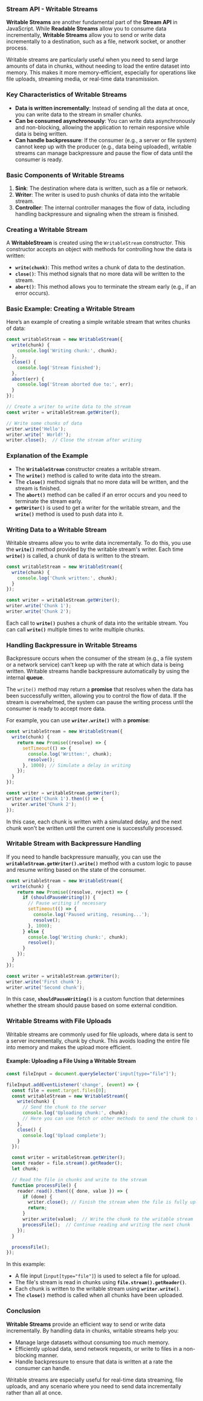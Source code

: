 ### **Stream API - Writable Streams**

**Writable Streams** are another fundamental part of the **Stream API** in JavaScript. While **Readable Streams** allow you to consume data incrementally, **Writable Streams** allow you to send or write data incrementally to a destination, such as a file, network socket, or another process.

Writable streams are particularly useful when you need to send large amounts of data in chunks, without needing to load the entire dataset into memory. This makes it more memory-efficient, especially for operations like file uploads, streaming media, or real-time data transmission.

### **Key Characteristics of Writable Streams**
- **Data is written incrementally**: Instead of sending all the data at once, you can write data to the stream in smaller chunks.
- **Can be consumed asynchronously**: You can write data asynchronously and non-blocking, allowing the application to remain responsive while data is being written.
- **Can handle backpressure**: If the consumer (e.g., a server or file system) cannot keep up with the producer (e.g., data being uploaded), writable streams can manage backpressure and pause the flow of data until the consumer is ready.

### **Basic Components of Writable Streams**
1. **Sink**: The destination where data is written, such as a file or network.
2. **Writer**: The writer is used to push chunks of data into the writable stream.
3. **Controller**: The internal controller manages the flow of data, including handling backpressure and signaling when the stream is finished.

### **Creating a Writable Stream**

A **WritableStream** is created using the `WritableStream` constructor. This constructor accepts an object with methods for controlling how the data is written:

- **`write(chunk)`**: This method writes a chunk of data to the destination.
- **`close()`**: This method signals that no more data will be written to the stream.
- **`abort()`**: This method allows you to terminate the stream early (e.g., if an error occurs).

### **Basic Example: Creating a Writable Stream**

Here’s an example of creating a simple writable stream that writes chunks of data:

```javascript
const writableStream = new WritableStream({
  write(chunk) {
    console.log('Writing chunk:', chunk);
  },
  close() {
    console.log('Stream finished');
  },
  abort(err) {
    console.log('Stream aborted due to:', err);
  }
});

// Create a writer to write data to the stream
const writer = writableStream.getWriter();

// Write some chunks of data
writer.write('Hello');
writer.write(' World!');
writer.close();  // Close the stream after writing
```

### **Explanation of the Example**
- The **`WritableStream`** constructor creates a writable stream.
- The **`write()`** method is called to write data into the stream.
- The **`close()`** method signals that no more data will be written, and the stream is finished.
- The **`abort()`** method can be called if an error occurs and you need to terminate the stream early.
- **`getWriter()`** is used to get a writer for the writable stream, and the **`write()`** method is used to push data into it.

### **Writing Data to a Writable Stream**

Writable streams allow you to write data incrementally. To do this, you use the **`write()`** method provided by the writable stream's writer. Each time **`write()`** is called, a chunk of data is written to the stream.

```javascript
const writableStream = new WritableStream({
  write(chunk) {
    console.log('Chunk written:', chunk);
  }
});

const writer = writableStream.getWriter();
writer.write('Chunk 1');
writer.write('Chunk 2');
```

Each call to **`write()`** pushes a chunk of data into the writable stream. You can call **`write()`** multiple times to write multiple chunks.

### **Handling Backpressure in Writable Streams**

Backpressure occurs when the consumer of the stream (e.g., a file system or a network service) can't keep up with the rate at which data is being written. Writable streams handle backpressure automatically by using the internal **queue**.

The `write()` method may return a **promise** that resolves when the data has been successfully written, allowing you to control the flow of data. If the stream is overwhelmed, the system can pause the writing process until the consumer is ready to accept more data.

For example, you can use **`writer.write()`** with a **promise**:

```javascript
const writableStream = new WritableStream({
  write(chunk) {
    return new Promise((resolve) => {
      setTimeout(() => {
        console.log('Written:', chunk);
        resolve();
      }, 1000); // Simulate a delay in writing
    });
  }
});

const writer = writableStream.getWriter();
writer.write('Chunk 1').then(() => {
  writer.write('Chunk 2');
});
```

In this case, each chunk is written with a simulated delay, and the next chunk won't be written until the current one is successfully processed.

### **Writable Stream with Backpressure Handling**

If you need to handle backpressure manually, you can use the **`writableStream.getWriter().write()`** method with a custom logic to pause and resume writing based on the state of the consumer.

```javascript
const writableStream = new WritableStream({
  write(chunk) {
    return new Promise((resolve, reject) => {
      if (shouldPauseWriting()) {
        // Pause writing if necessary
        setTimeout(() => {
          console.log('Paused writing, resuming...');
          resolve();
        }, 1000);
      } else {
        console.log('Writing chunk:', chunk);
        resolve();
      }
    });
  }
});

const writer = writableStream.getWriter();
writer.write('First chunk');
writer.write('Second chunk');
```

In this case, **`shouldPauseWriting()`** is a custom function that determines whether the stream should pause based on some external condition.

### **Writable Streams with File Uploads**

Writable streams are commonly used for file uploads, where data is sent to a server incrementally, chunk by chunk. This avoids loading the entire file into memory and makes the upload more efficient.

#### **Example: Uploading a File Using a Writable Stream**

```javascript
const fileInput = document.querySelector('input[type="file"]');

fileInput.addEventListener('change', (event) => {
  const file = event.target.files[0];
  const writableStream = new WritableStream({
    write(chunk) {
      // Send the chunk to the server
      console.log('Uploading chunk:', chunk);
      // Here you can use fetch or other methods to send the chunk to the server
    },
    close() {
      console.log('Upload complete');
    }
  });

  const writer = writableStream.getWriter();
  const reader = file.stream().getReader();
  let chunk;

  // Read the file in chunks and write to the stream
  function processFile() {
    reader.read().then(({ done, value }) => {
      if (done) {
        writer.close(); // Finish the stream when the file is fully uploaded
        return;
      }
      writer.write(value);  // Write the chunk to the writable stream
      processFile();  // Continue reading and writing the next chunk
    });
  }

  processFile();
});
```

In this example:
- A file input (`input[type="file"]`) is used to select a file for upload.
- The file's stream is read in chunks using **`file.stream().getReader()`**.
- Each chunk is written to the writable stream using **`writer.write()`**.
- The **`close()`** method is called when all chunks have been uploaded.

### **Conclusion**

**Writable Streams** provide an efficient way to send or write data incrementally. By handling data in chunks, writable streams help you:
- Manage large datasets without consuming too much memory.
- Efficiently upload data, send network requests, or write to files in a non-blocking manner.
- Handle backpressure to ensure that data is written at a rate the consumer can handle.

Writable streams are especially useful for real-time data streaming, file uploads, and any scenario where you need to send data incrementally rather than all at once.
